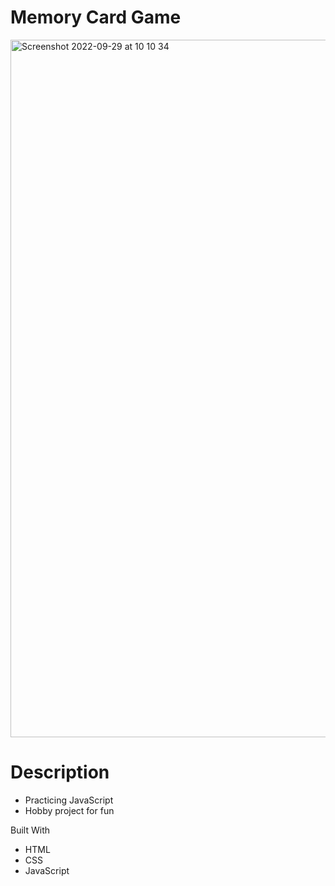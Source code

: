 # Memory Card Game 

<img width="1116" alt="Screenshot 2022-09-29 at 10 10 34" src="https://user-images.githubusercontent.com/74554925/192977150-ad353e17-fd09-4bdc-83a8-fa253e7d131c.png">

# Description 
- Practicing JavaScript
- Hobby project for fun

Built With 
- HTML
- CSS 
- JavaScript 
